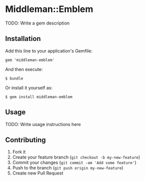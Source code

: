 # Middleman::Emblem

TODO: Write a gem description

## Installation

Add this line to your application's Gemfile:

    gem 'middleman-emblem'

And then execute:

    $ bundle

Or install it yourself as:

    $ gem install middleman-emblem

## Usage

TODO: Write usage instructions here

## Contributing

1. Fork it
2. Create your feature branch (`git checkout -b my-new-feature`)
3. Commit your changes (`git commit -am 'Add some feature'`)
4. Push to the branch (`git push origin my-new-feature`)
5. Create new Pull Request

